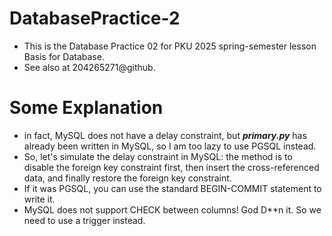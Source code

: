 # DatabasePractice-2
- This is the Database Practice 02 for PKU 2025 spring-semester lesson Basis for Database.
- See also at 204265271@github. 

# Some Explanation
- in fact, MySQL does not have a delay constraint, but ***primary.py*** has already been written in MySQL, so I am too lazy to use PGSQL instead.
- So, let's simulate the delay constraint in MySQL: the method is to disable the foreign key constraint first, then insert the cross-referenced data, and finally restore the foreign key constraint.
- If it was PGSQL, you can use the standard BEGIN-COMMIT statement to write it.
- MySQL does not support CHECK between columns! God D**n it. So we need to use a trigger instead.